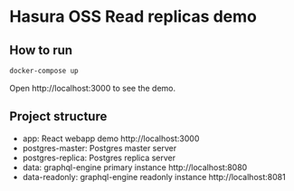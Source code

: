 # Hasura OSS Read replicas demo

## How to run

```sh
docker-compose up
```
Open http://localhost:3000 to see the demo.

## Project structure

- app: React webapp demo http://localhost:3000
- postgres-master: Postgres master server 
- postgres-replica: Postgres replica server 
- data: graphql-engine primary instance http://localhost:8080
- data-readonly: graphql-engine readonly instance http://localhost:8081
